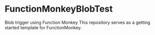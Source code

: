 # FunctionMonkeyBlobTest
Blob trigger using Function Monkey
This repository serves as a getting started template for FunctionMonkey.
